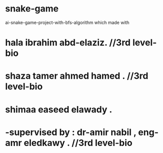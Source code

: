# snake-game
 ai-snake-game-project-with-bfs-algorithm  which made with 

# hala ibrahim abd-elaziz. //3rd level-bio
# shaza tamer ahmed hamed . //3rd level-bio
# shimaa easeed elawady .
# -supervised by : dr-amir nabil , eng- amr eledkawy . //3rd level-bio
